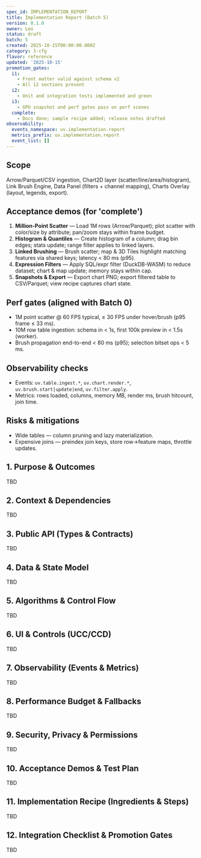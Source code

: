 ```yaml
---
spec_id: IMPLEMENTATION_REPORT
title: Implementation Report (Batch 5)
version: 0.1.0
owner: Leo
status: draft
batch: 5
created: 2025-10-15T00:00:00.000Z
category: 3-cfg
flavor: reference
updated: '2025-10-15'
promotion_gates:
  i1:
    - Front matter valid against schema v2
    - All 12 sections present
  i2:
    - Unit and integration tests implemented and green
  i3:
    - GPU snapshot and perf gates pass on perf scenes
  complete:
    - Docs done; sample recipe added; release notes drafted
observability:
  events_namespace: uv.implementation.report
  metrics_prefix: uv.implementation.report
  event_list: []
---
```


## Scope
Arrow/Parquet/CSV ingestion, Chart2D layer (scatter/line/area/histogram), Link Brush Engine,
Data Panel (filters + channel mapping), Charts Overlay (layout, legends, export).

## Acceptance demos (for 'complete')
1. **Million-Point Scatter** — Load 1M rows (Arrow/Parquet); plot scatter with color/size by attribute; pan/zoom stays within frame budget.
2. **Histogram & Quantiles** — Create histogram of a column; drag bin edges; stats update; range filter applies to linked layers.
3. **Linked Brushing** — Brush scatter; map & 3D Tiles highlight matching features via shared keys; latency < 80 ms (p95).
4. **Expression Filters** — Apply SQL/expr filter (DuckDB-WASM) to reduce dataset; chart & map update; memory stays within cap.
5. **Snapshots & Export** — Export chart PNG; export filtered table to CSV/Parquet; view recipe captures chart state.

## Perf gates (aligned with Batch 0)
- 1M point scatter @ 60 FPS typical, ≥ 30 FPS under hover/brush (p95 frame ≤ 33 ms).
- 10M row table ingestion: schema in < 1s, first 100k preview in < 1.5s (worker).
- Brush propagation end-to-end < 80 ms (p95); selection bitset ops < 5 ms.

## Observability checks
- Events: `uv.table.ingest.*`, `uv.chart.render.*`, `uv.brush.start|update|end`, `uv.filter.apply`.
- Metrics: rows loaded, columns, memory MB, render ms, brush hitcount, join time.

## Risks & mitigations
- Wide tables — column pruning and lazy materialization.
- Expensive joins — preindex join keys, store row→feature maps, throttle updates.

## 1. Purpose & Outcomes
TBD


## 2. Context & Dependencies
TBD


## 3. Public API (Types & Contracts)
TBD


## 4. Data & State Model
TBD


## 5. Algorithms & Control Flow
TBD


## 6. UI & Controls (UCC/CCD)
TBD


## 7. Observability (Events & Metrics)
TBD


## 8. Performance Budget & Fallbacks
TBD


## 9. Security, Privacy & Permissions
TBD


## 10. Acceptance Demos & Test Plan
TBD


## 11. Implementation Recipe (Ingredients & Steps)
TBD


## 12. Integration Checklist & Promotion Gates
TBD
